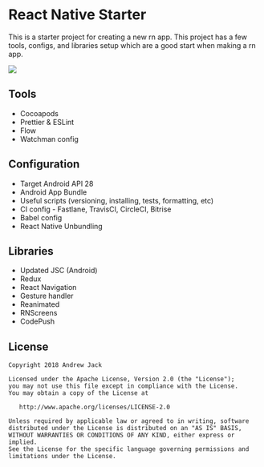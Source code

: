 # React Native Starter

This is a starter project for creating a new rn app. This project has a few tools, configs, and libraries setup which are a good start when making a rn app.

![](https://media.giphy.com/media/GwfZdJszLAMX6/giphy.gif)

## Tools

* Cocoapods
* Prettier & ESLint
* Flow
* Watchman config

## Configuration

* Target Android API 28
* Android App Bundle
* Useful scripts (versioning, installing, tests, formatting, etc)
* CI config - Fastlane, TravisCI, CircleCI, Bitrise
* Babel config
* React Native Unbundling

## Libraries

* Updated JSC (Android)
* Redux
* React Navigation
* Gesture handler
* Reanimated
* RNScreens
* CodePush

License
-------

    Copyright 2018 Andrew Jack

    Licensed under the Apache License, Version 2.0 (the "License");
    you may not use this file except in compliance with the License.
    You may obtain a copy of the License at

       http://www.apache.org/licenses/LICENSE-2.0

    Unless required by applicable law or agreed to in writing, software
    distributed under the License is distributed on an "AS IS" BASIS,
    WITHOUT WARRANTIES OR CONDITIONS OF ANY KIND, either express or implied.
    See the License for the specific language governing permissions and
    limitations under the License.
